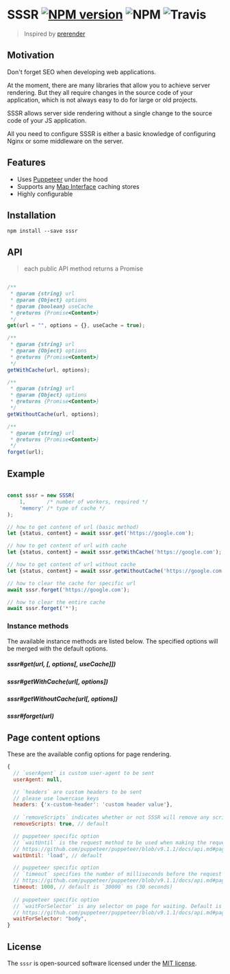 # SSSR [![NPM version](https://img.shields.io/npm/v/sssr.svg)](https://www.npmjs.com/package/sssr) ![NPM](https://img.shields.io/npm/l/sssr.svg) ![Travis](https://img.shields.io/travis/com/webdevium/sssr.svg)

> Inspired by [prerender](https://github.com/prerender/prerender)

## Motivation

Don't forget SEO when developing web applications.

At the moment, there are many libraries that allow you to achieve server rendering.
But they all require changes in the source code of your application, which is not always easy to do for large or old projects.

SSSR allows server side rendering without a single change to the source code of your JS application.

All you need to configure SSSR is either a basic knowledge of configuring Nginx or some middleware on the server.

## Features

- Uses [Puppeteer](https://github.com/puppeteer/puppeteer) under the hood
- Supports any [Map Interface](https://developer.mozilla.org/en-US/docs/Web/JavaScript/Reference/Global_Objects/Map)
  caching stores
- Highly configurable

## Installation

`npm install --save sssr`

## API

> each public API method returns a Promise

```js

/**
 * @param {string} url
 * @param {Object} options
 * @param {boolean} useCache
 * @returns {Promise<Content>}
 */
get(url = "", options = {}, useCache = true);

/**
 * @param {string} url
 * @param {Object} options
 * @returns {Promise<Content>}
 */
getWithCache(url, options);

/**
 * @param {string} url
 * @param {Object} options
 * @returns {Promise<Content>}
 */
getWithoutCache(url, options);

/**
 * @param {string} url
 * @returns {Promise<Content>}
 */
forget(url);

```

## Example

```js

const sssr = new SSSR(
    1,       /* number of workers, required */
    'memory' /* type of cache */
);

// how to get content of url (basic method)
let {status, content} = await sssr.get('https://google.com');

// how to get content of url with cache
let {status, content} = await sssr.getWithCache('https://google.com');

// how to get content of url without cache
let {status, content} = await sssr.getWithoutCache('https://google.com');

// how to clear the cache for specific url
await sssr.forget('https://google.com');

// how to clear the entire cache
await sssr.forget('*');

```

### Instance methods

The available instance methods are listed below. The specified options will be merged with the default options.

##### sssr#get(url, [, options[, useCache]])

##### sssr#getWithCache(url[, options])

##### sssr#getWithoutCache(url[, options])

##### sssr#forget(url)

## Page content options

These are the available config options for page rendering.

```js
{
  // `userAgent` is custom user-agent to be sent
  userAgent: null,

  // `headers` are custom headers to be sent
  // please use lowercase keys
  headers: {'x-custom-header': 'custom header value'},
    
  // `removeScripts` indicates whether or not SSSR will remove any scripts from page content after rendering
  removeScripts: true, // default

  // puppeteer specific option
  // `waitUntil` is the request method to be used when making the request
  // https://github.com/puppeteer/puppeteer/blob/v9.1.1/docs/api.md#pagegotourl-options
  waitUntil: 'load', // default

  // puppeteer specific option
  // `timeout` specifies the number of milliseconds before the request times out.
  // https://github.com/puppeteer/puppeteer/blob/v9.1.1/docs/api.md#pagesetdefaultnavigationtimeouttimeout
  timeout: 1000, // default is `30000` ms (30 seconds)
        
  // puppeteer specific option
  // `waitForSelector` is any selector on page for waiting. Default is "body"
  // https://github.com/puppeteer/puppeteer/blob/v9.1.1/docs/api.md#pagewaitforselectorselector-options
  waitForSelector: "body",
}
```

## License

The `sssr` is open-sourced software licensed under the [MIT license](https://opensource.org/licenses/MIT).
